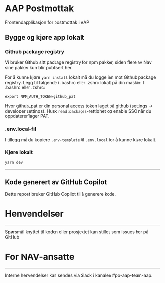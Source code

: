 # AAP Postmottak

Frontendapplikasjon for postmottak i AAP

## Bygge og kjøre app lokalt

### Github package registry

Vi bruker Github sitt package registry for npm pakker, siden flere av Nav sine pakker kun blir publisert her.

For å kunne kjøre `yarn install` lokalt må du logge inn mot Github package registry. Legg til følgende i .bashrc eller .zshrc lokalt på din maskin:
I .bashrc eller .zshrc:

`export NPM_AUTH_TOKEN=github_pat`

Hvor github_pat er din personal access token laget på github (settings -> developer settings). Husk `read:packages`-rettighet og enable SSO når du oppdaterer/lager PAT.

### .env.local-fil

I tillegg må du kopiere `.env-template` til `.env.local` for å kunne kjøre lokalt.

### Kjøre lokalt

```
yarn dev
```

---

## Kode generert av GitHub Copilot

Dette repoet bruker GitHub Copilot til å generere kode.

# Henvendelser

---

Spørsmål knyttet til koden eller prosjektet kan stilles som issues her på GitHub

# For NAV-ansatte

---

Interne henvendelser kan sendes via Slack i kanalen #po-aap-team-aap.
